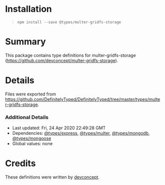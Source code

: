 # Installation
> `npm install --save @types/multer-gridfs-storage`

# Summary
This package contains type definitions for multer-gridfs-storage (https://github.com/devconcept/multer-gridfs-storage).

# Details
Files were exported from https://github.com/DefinitelyTyped/DefinitelyTyped/tree/master/types/multer-gridfs-storage.

### Additional Details
 * Last updated: Fri, 24 Apr 2020 22:49:28 GMT
 * Dependencies: [@types/express](https://npmjs.com/package/@types/express), [@types/multer](https://npmjs.com/package/@types/multer), [@types/mongodb](https://npmjs.com/package/@types/mongodb), [@types/mongoose](https://npmjs.com/package/@types/mongoose)
 * Global values: none

# Credits
These definitions were written by [devconcept](https://github.com/devconcept).
